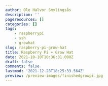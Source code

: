 ```yaml
---
author: Ole Halvor Smylingsås
description: ''
pageresources: []
categories: []
tags:
    - raspberrypi
    - ssh
    - growhat
slug: raspberry-pi-grow-hat
title: Raspberry Pi + Grow Hat
date: 2021-10-10T10:36:31.000Z
draft: false
comments: false
lastmod: '2021-12-28T18:25:33.564Z'
preview: /preview-images/finishedgrowpi.jpg
---
```



